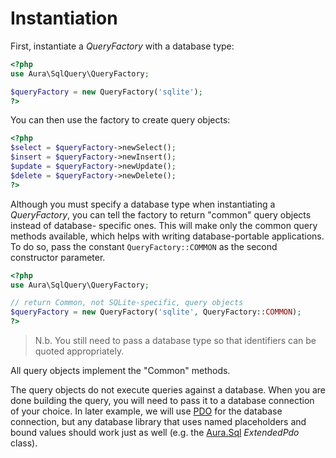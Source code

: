 # Instantiation

First, instantiate a _QueryFactory_ with a database type:

```php
<?php
use Aura\SqlQuery\QueryFactory;

$queryFactory = new QueryFactory('sqlite');
?>
```

You can then use the factory to create query objects:

```php
<?php
$select = $queryFactory->newSelect();
$insert = $queryFactory->newInsert();
$update = $queryFactory->newUpdate();
$delete = $queryFactory->newDelete();
?>
```

Although you must specify a database type when instantiating a _QueryFactory_,
you can tell the factory to return "common" query objects instead of database-
specific ones.  This will make only the common query methods available, which
helps with writing database-portable applications. To do so, pass the constant
`QueryFactory::COMMON` as the second constructor parameter.

```php
<?php
use Aura\SqlQuery\QueryFactory;

// return Common, not SQLite-specific, query objects
$queryFactory = new QueryFactory('sqlite', QueryFactory::COMMON);
?>
```

> N.b. You still need to pass a database type so that identifiers can be
> quoted appropriately.

All query objects implement the "Common" methods.

The query objects do not execute queries against a database. When you are done
building the query, you will need to pass it to a database connection of your
choice. In later example, we will use [PDO](http://php.net/pdo) for the
database connection, but any database library that uses named placeholders and
bound values should work just as well (e.g. the [Aura.Sql][] _ExtendedPdo_
class).

[Aura.Sql]: https://github.com/auraphp/Aura.Sql

